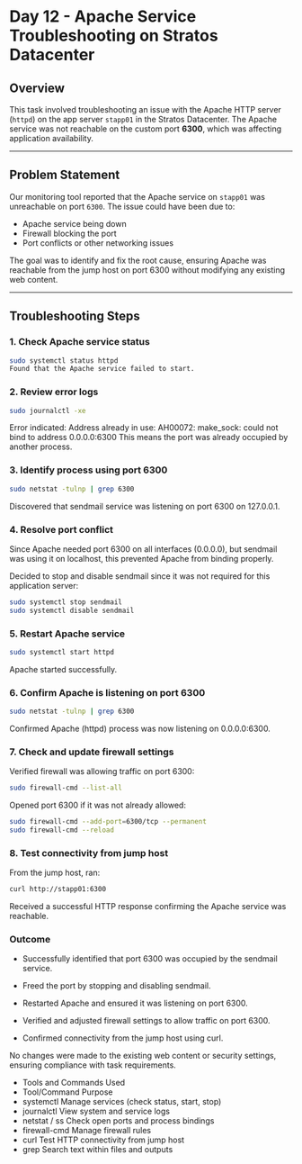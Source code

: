 # Day 12 - Apache Service Troubleshooting on Stratos Datacenter

## Overview

This task involved troubleshooting an issue with the Apache HTTP server (`httpd`) on the app server `stapp01` in the Stratos Datacenter. The Apache service was not reachable on the custom port **6300**, which was affecting application availability.

---

## Problem Statement

Our monitoring tool reported that the Apache service on `stapp01` was unreachable on port `6300`. The issue could have been due to:
- Apache service being down
- Firewall blocking the port
- Port conflicts or other networking issues

The goal was to identify and fix the root cause, ensuring Apache was reachable from the jump host on port 6300 without modifying any existing web content.

---

## Troubleshooting Steps

### 1. Check Apache service status

```bash
sudo systemctl status httpd
Found that the Apache service failed to start.
```
### 2. Review error logs
```bash
sudo journalctl -xe
```
Error indicated:
Address already in use: AH00072: make_sock: could not bind to address 0.0.0.0:6300
This means the port was already occupied by another process.

### 3. Identify process using port 6300
```bash
sudo netstat -tulnp | grep 6300
```
Discovered that sendmail service was listening on port 6300 on 127.0.0.1.

### 4. Resolve port conflict

Since Apache needed port 6300 on all interfaces (0.0.0.0), but sendmail was using it on localhost, this prevented Apache from binding properly.

Decided to stop and disable sendmail since it was not required for this application server:
```bash
sudo systemctl stop sendmail
sudo systemctl disable sendmail
```
### 5. Restart Apache service
```bash
sudo systemctl start httpd
```
Apache started successfully.

### 6. Confirm Apache is listening on port 6300
```bash
sudo netstat -tulnp | grep 6300
```
Confirmed Apache (httpd) process was now listening on 0.0.0.0:6300.

### 7. Check and update firewall settings

Verified firewall was allowing traffic on port 6300:
```bash
sudo firewall-cmd --list-all
```

Opened port 6300 if it was not already allowed:
```bash
sudo firewall-cmd --add-port=6300/tcp --permanent
sudo firewall-cmd --reload
```

### 8. Test connectivity from jump host

From the jump host, ran:
```bash
curl http://stapp01:6300
```
Received a successful HTTP response confirming the Apache service was reachable.

### Outcome

- Successfully identified that port 6300 was occupied by the sendmail service.

- Freed the port by stopping and disabling sendmail.

- Restarted Apache and ensured it was listening on port 6300.

- Verified and adjusted firewall settings to allow traffic on port 6300.

- Confirmed connectivity from the jump host using curl.

No changes were made to the existing web content or security settings, ensuring compliance with task requirements.

- Tools and Commands Used
- Tool/Command	Purpose
- systemctl	Manage services (check status, start, stop)
- journalctl	View system and service logs
- netstat / ss	Check open ports and process bindings
- firewall-cmd	Manage firewall rules
- curl	Test HTTP connectivity from jump host
- grep	Search text within files and outputs
